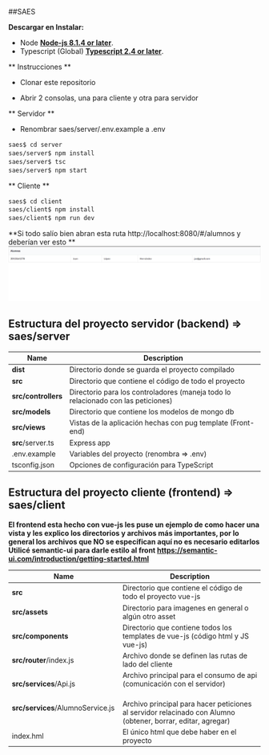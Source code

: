 ##SAES

**Descargar en Instalar:**

 * Node [**Node-js 8.1.4 or later**](https://nodejs.org/es/download/).
 * Typescript (Global) [**Typescript 2.4 or later**](http://www.typescriptlang.org/).
 
 ** Instrucciones **
 
 * Clonar este repositorio 
 
 * Abrir 2 consolas, una para cliente y otra para servidor
 
 ** Servidor **
 
 * Renombrar saes/server/.env.example a .env
 
  ```bash
 saes$ cd server
 saes/server$ npm install
 saes/server$ tsc
 saes/server$ npm start
 ```
 
 ** Cliente **
 
  ```bash
 saes$ cd client
 saes/client$ npm install
 saes/client$ npm run dev
 ```
 
 **Si todo salío bien abran esta ruta http://localhost:8080/#/alumnos y deberían ver esto ** 
 ![alt text](example.png)

 
 ## Estructura del proyecto servidor (backend) => saes/server

| Name | Description |
| ------------------------ | --------------------------------------------------------------------------------------------- |
| **dist**                 | Directorio donde se guarda el proyecto compilado                                              |
| **src**                  | Directorio que contiene el código de todo el proyecto                                         |
| **src/controllers**      | Directorio para los controladores (maneja todo lo relacionado con las peticiones)             |
| **src/models**           | Directorio que contiene los modelos de mongo db                                               |
| **src/views**            | Vistas de la aplicación hechas con pug template (Front-end)                                   |
| **src**/server.ts        | Express app                                                                                   |
| .env.example             | Variables del proyecto  (renombra => .env)                                                    |
| tsconfig.json            | Opciones de configuración para TypeScript                                                     |


## Estructura del proyecto cliente (frontend) => saes/client
**El frontend esta hecho con vue-js les puse un ejemplo de como hacer una vista y les explico los directorios y archivos más importantes, por lo general los archivos que NO se específican aquí no es necesario editarlos**
**Utilicé semantic-ui para darle estilo al front  https://semantic-ui.com/introduction/getting-started.html**

| Name | Description |
| ------------------------ | --------------------------------------------------------------------------------------------- |
| **src**                  | Directorio que contiene el código de todo el proyecto vue-js                                  |
| **src/assets**           | Directorio para imagenes en general o algún otro asset                                        |
| **src/components**       | Directorio que contiene todos los templates de vue-js (código html y JS vue-js)               |
| **src/router**/index.js  | Archivo donde se definen las rutas de lado del cliente                                        |
| **src/services**/Api.js  | Archivo principal para el consumo de api (comunicación con el servidor)                       |
| **src/services**/AlumnoService.js  | Archivo principal para hacer peticiones al servidor relacinado con Alumno (obtener, borrar, editar, agregar)           |
| index.hml                | El único html que debe haber en el proyecto                                                   |
